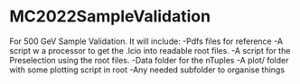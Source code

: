 # MC2022SampleValidation
For 500 GeV Sample Validation. It will include:
-Pdfs files for reference
-A script w a processor to get the .lcio into readable root files.
-A script for the Preselection using the root files.
-Data folder for the nTuples
-A plot/ folder with some plotting script in root
  -Any needed subfolder to organise things
